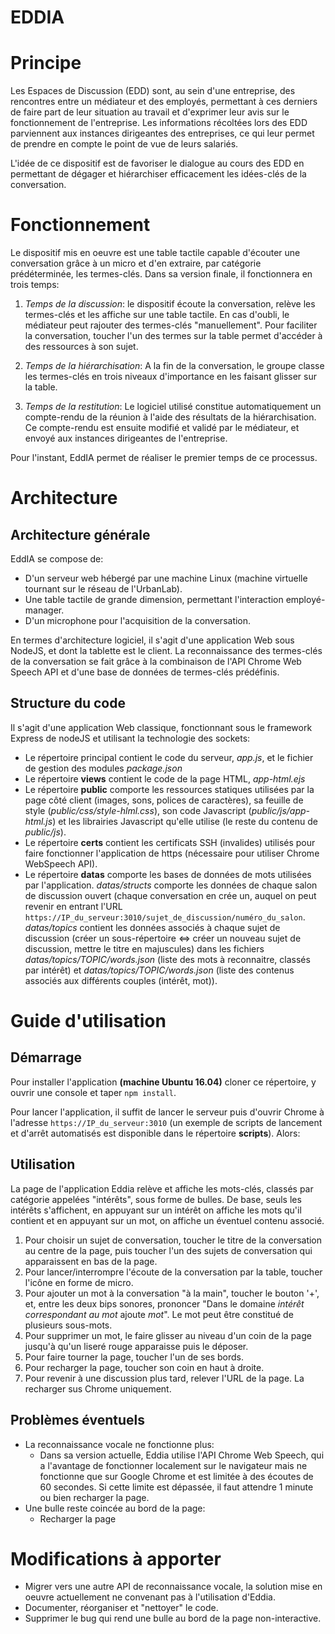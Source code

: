 # EDDIA #

# Principe #

Les Espaces de Discussion (EDD) sont, au sein d'une entreprise, des rencontres entre un médiateur et des employés, permettant à ces derniers de faire part de leur situation au travail et d'exprimer leur avis sur le fonctionnement de l'entreprise. Les informations récoltées lors des EDD parviennent aux instances dirigeantes des entreprises, ce qui leur permet de prendre en compte le point de vue de leurs salariés.

L'idée de ce dispositif est de favoriser le dialogue au cours des EDD en permettant de dégager et hiérarchiser efficacement les idées-clés de la conversation.

# Fonctionnement #

Le dispositif mis en oeuvre est une table tactile capable d'écouter une conversation grâce à un micro et d'en extraire, par catégorie prédéterminée, les termes-clés. Dans sa version finale, il fonctionnera en trois temps:

1. *Temps de la discussion*: le dispositif écoute la conversation, relève les termes-clés et les affiche sur une table tactile. En cas d'oubli, le médiateur peut rajouter des termes-clés "manuellement". Pour faciliter la conversation, toucher l'un des termes sur la table permet d'accéder à des ressources à son sujet.

2. *Temps de la hiérarchisation*: A la fin de la conversation, le groupe classe les termes-clés en trois niveaux d'importance en les faisant glisser sur la table.

3. *Temps de la restitution*: Le logiciel utilisé constitue automatiquement un compte-rendu de la réunion à l'aide des résultats de la hiérarchisation. Ce compte-rendu est ensuite modifié et validé par le médiateur, et envoyé aux instances dirigeantes de l'entreprise.

Pour l'instant, EddIA permet de réaliser le premier temps de ce processus.

# Architecture #

## Architecture générale ##
EddIA se compose de:

- D'un serveur web hébergé par une machine Linux (machine virtuelle tournant sur le réseau de l'UrbanLab).
- Une table tactile de grande dimension, permettant l'interaction employé-manager.
- D'un microphone pour l'acquisition de la conversation.

En termes d'architecture logiciel, il s'agit d'une application Web sous NodeJS, et dont la tablette est le client. La reconnaissance des termes-clés de la conversation se fait grâce à la combinaison de l'API Chrome Web Speech API et d'une base de données de termes-clés prédéfinis.

## Structure du code ##
Il s'agit d'une application Web classique, fonctionnant sous le framework Express de nodeJS et utilisant la technologie des sockets:
* Le répertoire principal contient le code du serveur, *app.js*, et le fichier de gestion des modules *package.json*
* Le répertoire **views** contient le code de la page HTML, *app-html.ejs*
* Le répertoire **public** comporte les ressources statiques utilisées par la page côté client (images, sons, polices de caractères), sa feuille de style (*public/css/style-hlml.css*), son code Javascript (*public/js/app-html.js*) et les librairies  Javascript qu'elle utilise (le reste du contenu de *public/js*).
* Le répertoire **certs** contient les certificats SSH (invalides) utilisés pour faire fonctionner l'application de https (nécessaire pour utiliser Chrome WebSpeech API).
* Le répertoire **datas** comporte les bases de données de  mots utilisées par l'application. *datas/structs* comporte les données de chaque salon de discussion ouvert (chaque conversation en crée un, auquel on peut revenir en entrant l'URL `https://IP_du_serveur:3010/sujet_de_discussion/numéro_du_salon`. *datas/topics* contient les données associés à chaque sujet de discussion (créer un sous-répertoire <=> créer un nouveau sujet de discussion, mettre le titre en majuscules) dans les fichiers *datas/topics/TOPIC/words.json* (liste des mots à reconnaitre, classés par intérêt) et *datas/topics/TOPIC/words.json* (liste des contenus associés aux différents couples (intérêt, mot)).

# Guide d'utilisation #

## Démarrage ##
Pour installer l'application **(machine Ubuntu 16.04)** cloner ce répertoire, y ouvrir une console et taper `npm install`.

Pour lancer l'application, il suffit de lancer le serveur puis d'ouvrir Chrome à l'adresse `https://IP_du_serveur:3010` (un exemple de scripts de lancement et d'arrêt automatisés est disponible dans le répertoire **scripts**). Alors:

## Utilisation ##
La page de l'application Eddia relève et affiche les mots-clés, classés par catégorie appelées "intérêts", sous forme de bulles. De base, seuls les intérêts s'affichent, en appuyant sur un intérêt on affiche les mots qu'il contient et en appuyant sur un mot, on affiche un éventuel contenu associé.

1. Pour choisir un sujet de conversation, toucher le titre de la conversation au centre de la page, puis toucher l'un des sujets de conversation qui apparaissent en bas de la page.
2. Pour lancer/interrompre l'écoute de la conversation par la table, toucher l'icône en forme de micro.
3. Pour ajouter un mot à la conversation "à la main", toucher le bouton '+', et, entre les deux bips sonores, prononcer "Dans le domaine *intérêt correspondant au mot* ajoute *mot*". Le mot peut être constitué de plusieurs sous-mots.
4. Pour supprimer un mot, le faire glisser au niveau d'un coin de la page jusqu'à qu'un liseré rouge apparaisse puis le déposer.
5. Pour faire tourner la page, toucher l'un de ses bords.
6. Pour recharger la page, toucher son coin en haut à droite.
7. Pour revenir à une discussion plus tard, relever l'URL de la page. La recharger sus Chrome uniquement.

## Problèmes éventuels ##
* La reconnaissance vocale ne fonctionne plus:
    * Dans sa version actuelle, Eddia utilise l'API Chrome Web Speech, qui a l'avantage de fonctionner localement sur le navigateur mais ne fonctionne que sur Google Chrome et est limitée à des écoutes de 60 secondes. Si cette limite est dépassée, il faut attendre 1 minute ou bien recharger la page.
* Une bulle reste coincée au bord de la page:
    * Recharger la page

# Modifications à apporter #

* Migrer vers une autre API de reconnaissance vocale, la solution mise en oeuvre actuellement ne convenant pas à l'utilisation d'Eddia.
* Documenter, réorganiser et "nettoyer" le code.
* Supprimer le bug qui rend une bulle au bord de la page non-interactive.
